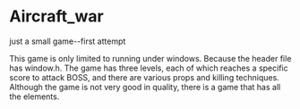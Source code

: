 # Aircraft_war
just a small game--first attempt


This game is only limited to running under windows.
Because the header file has window.h.
The game has three levels, each of which reaches a specific score to attack BOSS,
and there are various props and killing techniques.
Although the game is not very good in quality, there is a game that has all the elements.
